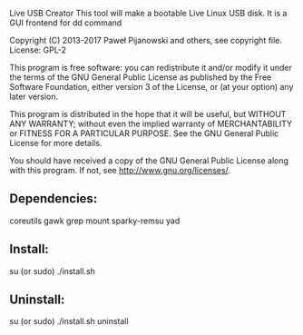 Live USB Creator
This tool will make a bootable Live Linux USB disk. It is a GUI frontend for dd command

Copyright (C) 2013-2017 Paweł Pijanowski and others, see copyright file.
License: GPL-2

This program is free software: you can redistribute it and/or modify
it under the terms of the GNU General Public License as published by
the Free Software Foundation, either version 3 of the License, or
(at your option) any later version.

This program is distributed in the hope that it will be useful,
but WITHOUT ANY WARRANTY; without even the implied warranty of
MERCHANTABILITY or FITNESS FOR A PARTICULAR PURPOSE.  See the
GNU General Public License for more details.

You should have received a copy of the GNU General Public License
along with this program.  If not, see <http://www.gnu.org/licenses/>.

Dependencies:
-------------
coreutils
gawk
grep
mount
sparky-remsu
yad

Install:
-------------
su (or sudo) 
./install.sh

Uninstall:
-------------
su (or sudo)
./install.sh uninstall
